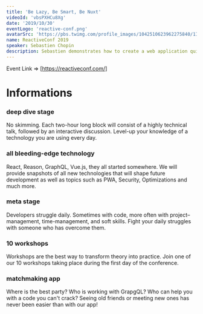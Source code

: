 ```yaml
---
title: 'Be Lazy, Be Smart, Be Nuxt'
videoId: 'vbsPXHCu8Xg'
date: '2019/10/30'
eventLogo: 'reactive-conf.png'
avatarSrc: 'https://pbs.twimg.com/profile_images/1042510623962275840/1Iw_Mvud_400x400.jpg'
name: ReactiveConf 2019
speaker: Sebastien Chopin
description: Sebastien demonstrates how to create a web application quickly by using Nuxt and explaining how it works under the hood. Giving you confidence for your next Vue applications.
---
```


Event Link => [https://reactiveconf.com/]

# Informations

### deep dive stage
No skimming. Each two-hour long block will consist of a highly technical talk, followed by an interactive discussion. Level-up your knowledge of a technology you are using every day.

### all bleeding-edge technology
React, Reason, GraphQL, Vue.js, they all started somewhere. We will provide snapshots of all new technologies that will shape future development as well as topics such as PWA, Security, Optimizations and much more.

### meta stage
Developers struggle daily. Sometimes with code, more often with project–management, time-management, and soft skills. Fight your daily struggles with someone who has overcome them.

### 10 workshops
Workshops are the best way to transform theory into practice. Join one of our 10 workshops taking place during the first day of the conference.

### matchmaking app
Where is the best party? Who is working with GrapgQL? Who can help you with a code you can't crack? Seeing old friends or meeting new ones has never been easier than with our app!
